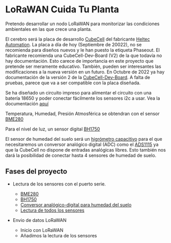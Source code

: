 # LoRaWAN Cuida Tu Planta

Pretendo desarrollar un nodo LoRaWAN para monitorizar las condiciones ambientales en las que crece una planta.

El cerebro será la placa de desarrollo [CubeCell](https://heltec.org/project/htcc-ab01/) del fabricante [Heltec Automation](https://heltec.org/). La placa a día de hoy (Septiembre de 20022), no se recomienda para diseños nuevos y le han puesto la etiqueta Phaseout. El fabricante recomienda una CubeCell-Dev-Board (V2) de la que todavía no hay documentación. Esto carece de importancia en este proyecto que pretende ser meramente educativo. También, pueden ser interesantes las modificaciones a la nueva versión en un futuro.
En Octubre de 2022 ya hay documentación de la versión 2 de la [CubeCell-Dev-Board](https://heltec.org/project/htcc-ab01-v2/). A falta de pruebas, parece que va a ser compatible con la placa diseñada.  

Se ha diseñado un circuito impreso para alimentar el circuito con una batería 18650 y poder conectar fácilmente los sensores i2c a usar. Vea la documentación [aquí](/hardware/README.md)

Temperatura, Humedad, Presión Atmosférica se obtendran con el sensor [BME280](https://www.luisllamas.es/sensor-ambiental-arduino-bme280/)

Para el nivel de luz, un sensor digital [BH1750](https://www.luisllamas.es/medir-cantidad-de-luxes-con-arduino-y-el-luxometro-bh1750/)

El sensor de humedad del suelo será un [higrómetro capacitivo](https://www.luisllamas.es/sensor-de-humedad-del-suelo-capacitivo-y-arduino/) para el que necesitaremos un conversor analógico digital (ADC) como el [ADS1115](https://www.luisllamas.es/entrada-analogica-adc-de-16-bits-con-arduino-y-ads1115/) ya que la CubeCell no dispone de entradas analógicas libres. Esto también nos dará la posibilidad de conectar hasta 4 sensores de humedad de suelo. 

## Fases del proyecto 

- Lectura de los sensores con el puerto serie.
    - [BME280](/software/02_inicio_bme280/README.md)
    - [BH1750](/software/03_inicio_bh1750/README.md)
    - [Conversor analógico-digital para humedad del suelo](/software/04_inicio_ads1115/README.md)
    - [Lectura de todos los sensores](/software/05_sensores_todos/README.md)

- Envio de datos LoRaWAN
    - Inicio con LoRaWAN
    - Añadimos la lectura de los sensores